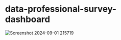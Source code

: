 # data-professional-survey-dashboard
![Screenshot 2024-09-01 215719](https://github.com/user-attachments/assets/d9129556-af9c-4d57-8c44-8b299df1eecf)
